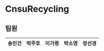 # CnsuRecycling

## 팀원

| 송민건|박주호|이가령 |박소영|장선경|
| :--------: | :--------: | :------: | :-----: | :-----: |
